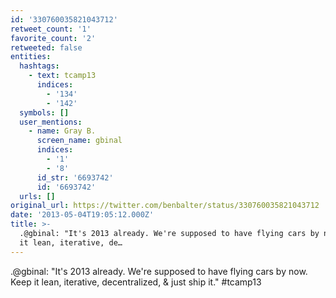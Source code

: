```yaml
---
id: '330760035821043712'
retweet_count: '1'
favorite_count: '2'
retweeted: false
entities:
  hashtags:
    - text: tcamp13
      indices:
        - '134'
        - '142'
  symbols: []
  user_mentions:
    - name: Gray B.
      screen_name: gbinal
      indices:
        - '1'
        - '8'
      id_str: '6693742'
      id: '6693742'
  urls: []
original_url: https://twitter.com/benbalter/status/330760035821043712
date: '2013-05-04T19:05:12.000Z'
title: >-
  .@gbinal: "It's 2013 already. We're supposed to have flying cars by now. Keep
  it lean, iterative, de…
---
```


.@gbinal: "It's 2013 already. We're supposed to have flying cars by now. Keep it lean, iterative, decentralized, &amp; just ship it." #tcamp13